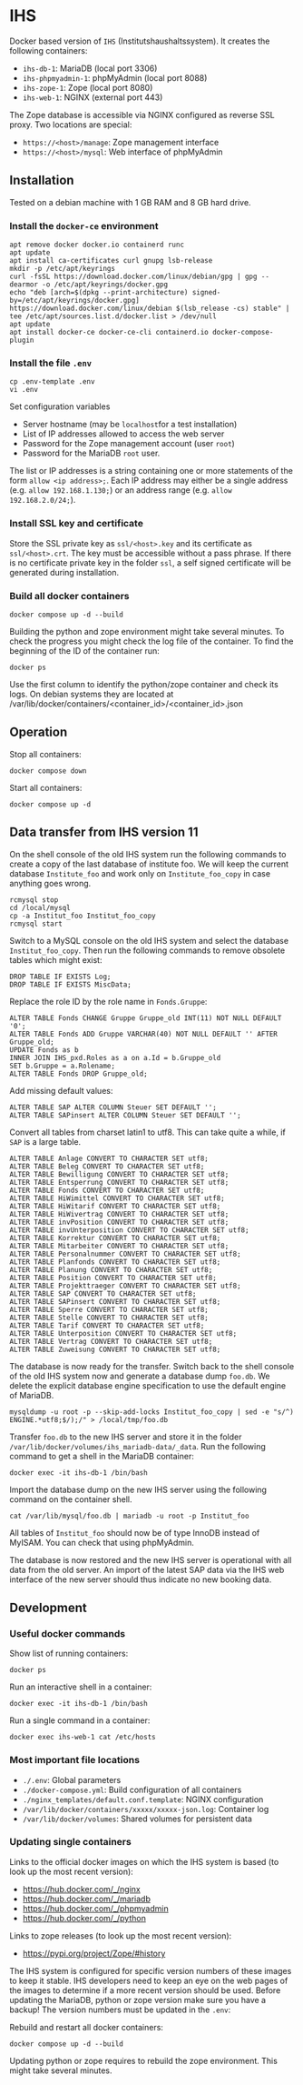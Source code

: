 # IHS

Docker based version of `IHS` (Institutshaushaltssystem). It creates the following containers:

- `ihs-db-1`: MariaDB (local port 3306)
- `ihs-phpmyadmin-1`: phpMyAdmin (local port 8088)
- `ihs-zope-1`: Zope (local port 8080)
- `ihs-web-1`: NGINX (external port 443)

The Zope database is accessible via NGINX configured as reverse SSL proxy. Two locations are special:

- `https://<host>/manage`: Zope management interface
- `https://<host>/mysql`: Web interface of phpMyAdmin

## Installation

Tested on a debian machine with 1&nbsp;GB RAM and 8&nbsp;GB hard drive.

### Install the `docker-ce` environment

```
apt remove docker docker.io containerd runc
apt update
apt install ca-certificates curl gnupg lsb-release
mkdir -p /etc/apt/keyrings
curl -fsSL https://download.docker.com/linux/debian/gpg | gpg --dearmor -o /etc/apt/keyrings/docker.gpg
echo "deb [arch=$(dpkg --print-architecture) signed-by=/etc/apt/keyrings/docker.gpg] https://download.docker.com/linux/debian $(lsb_release -cs) stable" | tee /etc/apt/sources.list.d/docker.list > /dev/null
apt update
apt install docker-ce docker-ce-cli containerd.io docker-compose-plugin
```

### Install the file `.env`

```
cp .env-template .env
vi .env
```

Set configuration variables

- Server hostname (may be `localhost`for a test installation)
- List of IP addresses allowed to access the web server
- Password for the Zope management account (user `root`)
- Password for the MariaDB `root` user.

The list or IP addresses is a string containing one or more statements of the form `allow <ip address>;`. Each IP address may either be a single address (e.g. `allow 192.168.1.130;`) or an address range (e.g. `allow 192.168.2.0/24;`).

### Install SSL key and certificate

Store the SSL private key as `ssl/<host>.key` and its certificate as `ssl/<host>.crt`. The key must be accessible without a pass phrase. If there is no certificate private key in the folder `ssl`, a self signed certificate will be generated during installation.

### Build all docker containers

```
docker compose up -d --build
```

Building the python and zope environment might take several minutes. To check the progress you might check the log file of the container. To find the beginning of the ID of the container run:

```
docker ps
```

Use the first column to identify the python/zope container and check its logs. On debian systems they are located at /var/lib/docker/containers/<container_id>/<container_id>.json

## Operation

Stop all containers:

```
docker compose down
```

Start all containers:

```
docker compose up -d
```

## Data transfer from IHS version 11

On the shell console of the old IHS system run the following commands to create a copy of the last database of institute foo. We will keep the current database `Institute_foo` and work only on `Institute_foo_copy` in case anything goes wrong.

```
rcmysql stop
cd /local/mysql
cp -a Institut_foo Institut_foo_copy
rcmysql start
```

Switch to a MySQL console on the old IHS system and select the database `Institut_foo_copy`. Then run the following commands to remove obsolete tables which might exist:

```
DROP TABLE IF EXISTS Log;
DROP TABLE IF EXISTS MiscData;
```

Replace the role ID by the role name in `Fonds.Gruppe`:

```
ALTER TABLE Fonds CHANGE Gruppe Gruppe_old INT(11) NOT NULL DEFAULT '0';
ALTER TABLE Fonds ADD Gruppe VARCHAR(40) NOT NULL DEFAULT '' AFTER Gruppe_old;
UPDATE Fonds as b
INNER JOIN IHS_pxd.Roles as a on a.Id = b.Gruppe_old
SET b.Gruppe = a.Rolename;
ALTER TABLE Fonds DROP Gruppe_old;
```

Add missing default values:

```
ALTER TABLE SAP ALTER COLUMN Steuer SET DEFAULT '';
ALTER TABLE SAPinsert ALTER COLUMN Steuer SET DEFAULT '';
```

Convert all tables from charset latin1 to utf8. This can take quite a while, if `SAP` is a large table.

```
ALTER TABLE Anlage CONVERT TO CHARACTER SET utf8;
ALTER TABLE Beleg CONVERT TO CHARACTER SET utf8;
ALTER TABLE Bewilligung CONVERT TO CHARACTER SET utf8;
ALTER TABLE Entsperrung CONVERT TO CHARACTER SET utf8;
ALTER TABLE Fonds CONVERT TO CHARACTER SET utf8;
ALTER TABLE HiWimittel CONVERT TO CHARACTER SET utf8;
ALTER TABLE HiWitarif CONVERT TO CHARACTER SET utf8;
ALTER TABLE HiWivertrag CONVERT TO CHARACTER SET utf8;
ALTER TABLE invPosition CONVERT TO CHARACTER SET utf8;
ALTER TABLE invUnterposition CONVERT TO CHARACTER SET utf8;
ALTER TABLE Korrektur CONVERT TO CHARACTER SET utf8;
ALTER TABLE Mitarbeiter CONVERT TO CHARACTER SET utf8;
ALTER TABLE Personalnummer CONVERT TO CHARACTER SET utf8;
ALTER TABLE Planfonds CONVERT TO CHARACTER SET utf8;
ALTER TABLE Planung CONVERT TO CHARACTER SET utf8;
ALTER TABLE Position CONVERT TO CHARACTER SET utf8;
ALTER TABLE Projekttraeger CONVERT TO CHARACTER SET utf8;
ALTER TABLE SAP CONVERT TO CHARACTER SET utf8;
ALTER TABLE SAPinsert CONVERT TO CHARACTER SET utf8;
ALTER TABLE Sperre CONVERT TO CHARACTER SET utf8;
ALTER TABLE Stelle CONVERT TO CHARACTER SET utf8;
ALTER TABLE Tarif CONVERT TO CHARACTER SET utf8;
ALTER TABLE Unterposition CONVERT TO CHARACTER SET utf8;
ALTER TABLE Vertrag CONVERT TO CHARACTER SET utf8;
ALTER TABLE Zuweisung CONVERT TO CHARACTER SET utf8;
```

The database is now ready for the transfer. Switch back to the shell console of the old IHS system now and generate a database dump `foo.db`. We delete the explicit database engine specification to use the default engine of MariaDB.

```
mysqldump -u root -p --skip-add-locks Institut_foo_copy | sed -e "s/^) ENGINE.*utf8;$/);/" > /local/tmp/foo.db
```

Transfer `foo.db` to the new IHS server and store it in the folder `/var/lib/docker/volumes/ihs_mariadb-data/_data`. Run the following command to get a shell in the MariaDB container:

```
docker exec -it ihs-db-1 /bin/bash
```

Import the database dump on the new IHS server using the following command on the container shell.

```
cat /var/lib/mysql/foo.db | mariadb -u root -p Institut_foo
```

All tables of `Institut_foo` should now be of type InnoDB instead of MyISAM. You can check that using phpMyAdmin.

The database is now restored and the new IHS server is operational with all data from the old server. An import of the latest SAP data via the IHS web interface of the new server should thus indicate no new booking data.

## Development

### Useful docker commands

Show list of running containers:

```
docker ps
```

Run an interactive shell in a container:

```
docker exec -it ihs-db-1 /bin/bash
```

Run a single command in a container:

```
docker exec ihs-web-1 cat /etc/hosts
```

### Most important file locations

- `./.env`: Global parameters
- `./docker-compose.yml`: Build configuration of all containers
- `./nginx_templates/default.conf.template`: NGINX configuration
- `/var/lib/docker/containers/xxxxx/xxxxx-json.log`: Container log
- `/var/lib/docker/volumes`: Shared volumes for persistent data

### Updating single containers

Links to the official docker images on which the IHS system is based (to look up the most recent version):

- https://hub.docker.com/_/nginx
- https://hub.docker.com/_/mariadb
- https://hub.docker.com/_/phpmyadmin
- https://hub.docker.com/_/python

Links to zope releases (to look up the most recent version):

- https://pypi.org/project/Zope/#history

The IHS system is configured for specific version numbers of these images to keep it stable. IHS developers need to keep an eye on the web pages of the images to determine if a more recent version should be used. Before updating the MariaDB, python or zope version make sure you have a backup! The version numbers must be updated in the `.env`:

Rebuild and restart all docker containers:

```
docker compose up -d --build
```

Updating python or zope requires to rebuild the zope environment. This might take several minutes.
